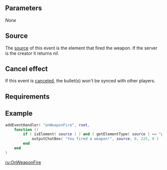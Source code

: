 Parameters
----------

*None*

Source
------

The [source](/docs/event_system#event_source.md "wikilink") of this event is the element that fired the weapon. If the server is the creator it returns *nil*.

Cancel effect
-------------

If this event is [canceled](/docs/event_system#canceling.md "wikilink"), the bullet(s) won't be synced with other players.

Requirements
------------

Example
-------

``` lua
addEventHandler( "onWeaponFire", root,
    function ()
        if ( isElement( source ) ) and ( getElementType( source ) == "player" ) then
            outputChatBox( "You fired a weapon!", source, 0, 225, 0 )
        end
    end
)
```

[ru:OnWeaponFire](/docs/ru:onweaponfire.md "wikilink")
